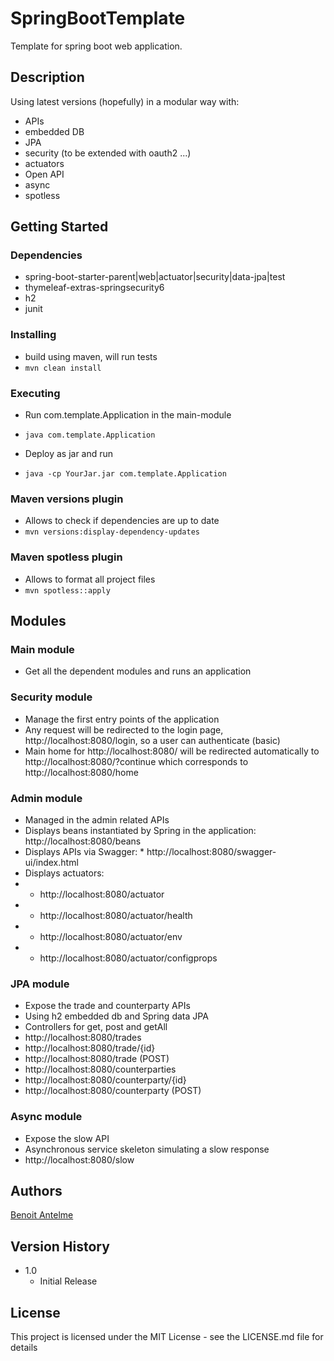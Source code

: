 # SpringBootTemplate

Template for spring boot web application.

## Description

Using latest versions (hopefully) in a modular way with:
* APIs
* embedded DB
* JPA
* security (to be extended with oauth2 ...)
* actuators
* Open API
* async
* spotless


## Getting Started

### Dependencies

* spring-boot-starter-parent|web|actuator|security|data-jpa|test
* thymeleaf-extras-springsecurity6
* h2
* junit

### Installing

* build using maven, will run tests
* ```mvn clean install```


### Executing

* Run com.template.Application in the main-module
* ```java com.template.Application```

* Deploy as jar and run
* ```java -cp YourJar.jar com.template.Application```


### Maven versions plugin

* Allows to check if dependencies are up to date
* ```mvn versions:display-dependency-updates```


### Maven spotless plugin

* Allows to format all project files
* ```mvn spotless::apply```


## Modules


### Main module

* Get all the dependent modules and runs an application


### Security module

* Manage the first entry points of the application
* Any request will be redirected to the login page, http://localhost:8080/login, so a user can authenticate (basic)
* Main home for http://localhost:8080/ will be redirected automatically to http://localhost:8080/?continue which corresponds to http://localhost:8080/home


### Admin module

* Managed in the admin related APIs
* Displays beans instantiated by Spring in the application: http://localhost:8080/beans
* Displays APIs via Swagger: * http://localhost:8080/swagger-ui/index.html
* Displays actuators:
* * http://localhost:8080/actuator
* * http://localhost:8080/actuator/health
* * http://localhost:8080/actuator/env
* * http://localhost:8080/actuator/configprops


### JPA module

* Expose the trade and counterparty APIs
* Using h2 embedded db and Spring data JPA
* Controllers for get, post and getAll
* http://localhost:8080/trades
* http://localhost:8080/trade/{id}
* http://localhost:8080/trade (POST)
* http://localhost:8080/counterparties
* http://localhost:8080/counterparty/{id}
* http://localhost:8080/counterparty (POST)


### Async module

* Expose the slow API
* Asynchronous service skeleton simulating a slow response
* http://localhost:8080/slow


## Authors

[Benoit Antelme](https://github.com/benoitantelme)


## Version History

* 1.0
    * Initial Release

## License

This project is licensed under the MIT License - see the LICENSE.md file for details